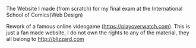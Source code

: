 
The Website I made (from scratch) for my final exam at the International School of Comics(Web Design)

Rework of a famous online videogame (https://playoverwatch.com).
This is just a fan made website, I do not own the rights to any of the material, they all belong to http://blizzard.com
